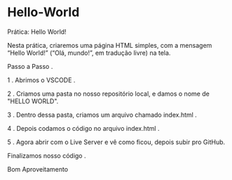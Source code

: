 # Hello-World

Prática: Hello World!

Nesta prática, criaremos uma página HTML simples, com a mensagem “Hello World!” (“Olá, mundo!”, em tradução livre) na tela.

Passo a Passo .

1 . Abrimos o VSCODE .

2 . Criamos uma pasta no nosso repositório local, e damos o nome de "HELLO WORLD".

3 . Dentro dessa pasta, criamos um arquivo chamado index.html .

4 . Depois codamos o código no arquivo index.html .

5 . Agora abrir com o Live Server e vê como ficou, depois subir pro GitHub.

Finalizamos nosso código .

Bom Aproveitamento

